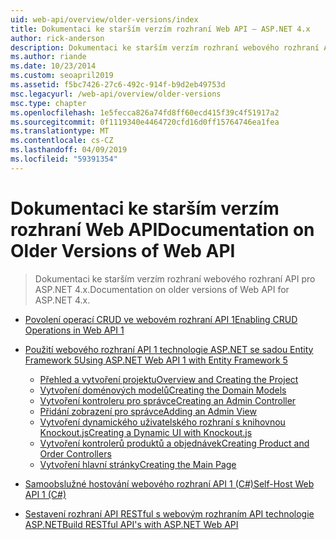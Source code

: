 ```yaml
---
uid: web-api/overview/older-versions/index
title: Dokumentaci ke starším verzím rozhraní Web API – ASP.NET 4.x
author: rick-anderson
description: Dokumentaci ke starším verzím rozhraní webového rozhraní API pro ASP.NET 4.x.
ms.author: riande
ms.date: 10/23/2014
ms.custom: seoapril2019
ms.assetid: f5bc7426-27c6-492c-914f-b9d2eb49753d
msc.legacyurl: /web-api/overview/older-versions
msc.type: chapter
ms.openlocfilehash: 1e5fecca826a74fd8ff60ecd415f39c4f51917a2
ms.sourcegitcommit: 0f1119340e4464720cfd16d0ff15764746ea1fea
ms.translationtype: MT
ms.contentlocale: cs-CZ
ms.lasthandoff: 04/09/2019
ms.locfileid: "59391354"
---
```

# <a name="documentation-on-older-versions-of-web-api"></a><span data-ttu-id="c76bf-103">Dokumentaci ke starším verzím rozhraní Web API</span><span class="sxs-lookup"><span data-stu-id="c76bf-103">Documentation on Older Versions of Web API</span></span>

> <span data-ttu-id="c76bf-104">Dokumentaci ke starším verzím rozhraní webového rozhraní API pro ASP.NET 4.x.</span><span class="sxs-lookup"><span data-stu-id="c76bf-104">Documentation on older versions of Web API for ASP.NET 4.x.</span></span>


- [<span data-ttu-id="c76bf-105">Povolení operací CRUD ve webovém rozhraní API 1</span><span class="sxs-lookup"><span data-stu-id="c76bf-105">Enabling CRUD Operations in Web API 1</span></span>](creating-a-web-api-that-supports-crud-operations.md)
- [<span data-ttu-id="c76bf-106">Použití webového rozhraní API 1 technologie ASP.NET se sadou Entity Framework 5</span><span class="sxs-lookup"><span data-stu-id="c76bf-106">Using ASP.NET Web API 1 with Entity Framework 5</span></span>](using-web-api-1-with-entity-framework-5/index.md)

    - [<span data-ttu-id="c76bf-107">Přehled a vytvoření projektu</span><span class="sxs-lookup"><span data-stu-id="c76bf-107">Overview and Creating the Project</span></span>](using-web-api-1-with-entity-framework-5/using-web-api-with-entity-framework-part-1.md)
    - [<span data-ttu-id="c76bf-108">Vytvoření doménových modelů</span><span class="sxs-lookup"><span data-stu-id="c76bf-108">Creating the Domain Models</span></span>](using-web-api-1-with-entity-framework-5/using-web-api-with-entity-framework-part-2.md)
    - [<span data-ttu-id="c76bf-109">Vytvoření kontroleru pro správce</span><span class="sxs-lookup"><span data-stu-id="c76bf-109">Creating an Admin Controller</span></span>](using-web-api-1-with-entity-framework-5/using-web-api-with-entity-framework-part-3.md)
    - [<span data-ttu-id="c76bf-110">Přidání zobrazení pro správce</span><span class="sxs-lookup"><span data-stu-id="c76bf-110">Adding an Admin View</span></span>](using-web-api-1-with-entity-framework-5/using-web-api-with-entity-framework-part-4.md)
    - [<span data-ttu-id="c76bf-111">Vytvoření dynamického uživatelského rozhraní s knihovnou Knockout.js</span><span class="sxs-lookup"><span data-stu-id="c76bf-111">Creating a Dynamic UI with Knockout.js</span></span>](using-web-api-1-with-entity-framework-5/using-web-api-with-entity-framework-part-5.md)
    - [<span data-ttu-id="c76bf-112">Vytvoření kontrolerů produktů a objednávek</span><span class="sxs-lookup"><span data-stu-id="c76bf-112">Creating Product and Order Controllers</span></span>](using-web-api-1-with-entity-framework-5/using-web-api-with-entity-framework-part-6.md)
    - [<span data-ttu-id="c76bf-113">Vytvoření hlavní stránky</span><span class="sxs-lookup"><span data-stu-id="c76bf-113">Creating the Main Page</span></span>](using-web-api-1-with-entity-framework-5/using-web-api-with-entity-framework-part-7.md)
- [<span data-ttu-id="c76bf-114">Samoobslužné hostování webového rozhraní API 1 (C#)</span><span class="sxs-lookup"><span data-stu-id="c76bf-114">Self-Host Web API 1 (C#)</span></span>](self-host-a-web-api.md)
- [<span data-ttu-id="c76bf-115">Sestavení rozhraní API RESTful s webovým rozhraním API technologie ASP.NET</span><span class="sxs-lookup"><span data-stu-id="c76bf-115">Build RESTful API's with ASP.NET Web API</span></span>](build-restful-apis-with-aspnet-web-api.md)
